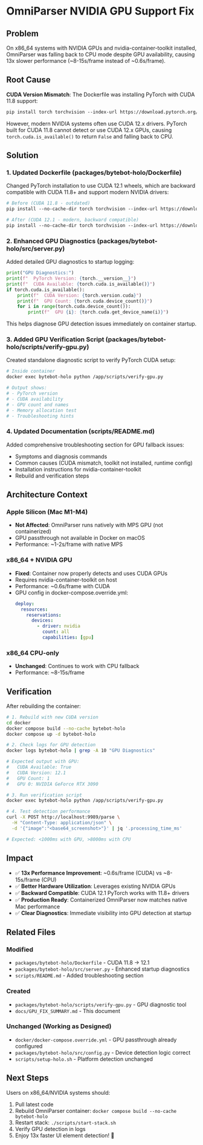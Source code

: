 # OmniParser NVIDIA GPU Support Fix

## Problem

On x86_64 systems with NVIDIA GPUs and nvidia-container-toolkit installed, OmniParser was falling back to CPU mode despite GPU availability, causing 13x slower performance (~8-15s/frame instead of ~0.6s/frame).

## Root Cause

**CUDA Version Mismatch**: The Dockerfile was installing PyTorch with CUDA 11.8 support:

```dockerfile
pip install torch torchvision --index-url https://download.pytorch.org/whl/cu118
```

However, modern NVIDIA systems often use CUDA 12.x drivers. PyTorch built for CUDA 11.8 cannot detect or use CUDA 12.x GPUs, causing `torch.cuda.is_available()` to return `False` and falling back to CPU.

## Solution

### 1. Updated Dockerfile (packages/bytebot-holo/Dockerfile)

Changed PyTorch installation to use CUDA 12.1 wheels, which are backward compatible with CUDA 11.8+ and support modern NVIDIA drivers:

```dockerfile
# Before (CUDA 11.8 - outdated)
pip install --no-cache-dir torch torchvision --index-url https://download.pytorch.org/whl/cu118

# After (CUDA 12.1 - modern, backward compatible)
pip install --no-cache-dir torch torchvision --index-url https://download.pytorch.org/whl/cu121
```

### 2. Enhanced GPU Diagnostics (packages/bytebot-holo/src/server.py)

Added detailed GPU diagnostics to startup logging:

```python
print("GPU Diagnostics:")
print(f"  PyTorch Version: {torch.__version__}")
print(f"  CUDA Available: {torch.cuda.is_available()}")
if torch.cuda.is_available():
    print(f"  CUDA Version: {torch.version.cuda}")
    print(f"  GPU Count: {torch.cuda.device_count()}")
    for i in range(torch.cuda.device_count()):
        print(f"  GPU {i}: {torch.cuda.get_device_name(i)}")
```

This helps diagnose GPU detection issues immediately on container startup.

### 3. Added GPU Verification Script (packages/bytebot-holo/scripts/verify-gpu.py)

Created standalone diagnostic script to verify PyTorch CUDA setup:

```bash
# Inside container
docker exec bytebot-holo python /app/scripts/verify-gpu.py

# Output shows:
# - PyTorch version
# - CUDA availability
# - GPU count and names
# - Memory allocation test
# - Troubleshooting hints
```

### 4. Updated Documentation (scripts/README.md)

Added comprehensive troubleshooting section for GPU fallback issues:
- Symptoms and diagnosis commands
- Common causes (CUDA mismatch, toolkit not installed, runtime config)
- Installation instructions for nvidia-container-toolkit
- Rebuild and verification steps

## Architecture Context

### Apple Silicon (Mac M1-M4)
- **Not Affected**: OmniParser runs natively with MPS GPU (not containerized)
- GPU passthrough not available in Docker on macOS
- Performance: ~1-2s/frame with native MPS

### x86_64 + NVIDIA GPU
- **Fixed**: Container now properly detects and uses CUDA GPUs
- Requires nvidia-container-toolkit on host
- Performance: ~0.6s/frame with CUDA
- GPU config in docker-compose.override.yml:
  ```yaml
  deploy:
    resources:
      reservations:
        devices:
          - driver: nvidia
            count: all
            capabilities: [gpu]
  ```

### x86_64 CPU-only
- **Unchanged**: Continues to work with CPU fallback
- Performance: ~8-15s/frame

## Verification

After rebuilding the container:

```bash
# 1. Rebuild with new CUDA version
cd docker
docker compose build --no-cache bytebot-holo
docker compose up -d bytebot-holo

# 2. Check logs for GPU detection
docker logs bytebot-holo | grep -A 10 "GPU Diagnostics"

# Expected output with GPU:
#   CUDA Available: True
#   CUDA Version: 12.1
#   GPU Count: 1
#   GPU 0: NVIDIA GeForce RTX 3090

# 3. Run verification script
docker exec bytebot-holo python /app/scripts/verify-gpu.py

# 4. Test detection performance
curl -X POST http://localhost:9989/parse \
  -H "Content-Type: application/json" \
  -d '{"image":"<base64_screenshot>"}' | jq '.processing_time_ms'

# Expected: <1000ms with GPU, >8000ms with CPU
```

## Impact

- ✅ **13x Performance Improvement**: ~0.6s/frame (CUDA) vs ~8-15s/frame (CPU)
- ✅ **Better Hardware Utilization**: Leverages existing NVIDIA GPUs
- ✅ **Backward Compatible**: CUDA 12.1 PyTorch works with 11.8+ drivers
- ✅ **Production Ready**: Containerized OmniParser now matches native Mac performance
- ✅ **Clear Diagnostics**: Immediate visibility into GPU detection at startup

## Related Files

### Modified
- `packages/bytebot-holo/Dockerfile` - CUDA 11.8 → 12.1
- `packages/bytebot-holo/src/server.py` - Enhanced startup diagnostics
- `scripts/README.md` - Added troubleshooting section

### Created
- `packages/bytebot-holo/scripts/verify-gpu.py` - GPU diagnostic tool
- `docs/GPU_FIX_SUMMARY.md` - This document

### Unchanged (Working as Designed)
- `docker/docker-compose.override.yml` - GPU passthrough already configured
- `packages/bytebot-holo/src/config.py` - Device detection logic correct
- `scripts/setup-holo.sh` - Platform detection unchanged

## Next Steps

Users on x86_64/NVIDIA systems should:

1. Pull latest code
2. Rebuild OmniParser container: `docker compose build --no-cache bytebot-holo`
3. Restart stack: `./scripts/start-stack.sh`
4. Verify GPU detection in logs
5. Enjoy 13x faster UI element detection! 🚀
